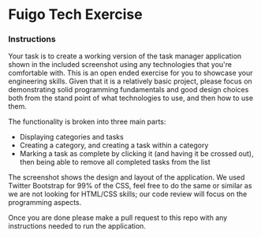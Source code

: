 Fuigo Tech Exercise
===================

### Instructions

Your task is to create a working version of the task manager application shown in the included screenshot using any technologies that you're comfortable with. This is an open ended exercise for you to showcase your engineering skills. Given that it is a relatively basic project, please focus on demonstrating solid programming fundamentals and good design choices both from the stand point of what technologies to use, and then how to use them.

The functionality is broken into three main parts:

- Displaying categories and tasks
- Creating a category, and creating a task within a category
- Marking a task as complete by clicking it (and having it be crossed out), then being able to remove all completed tasks from the list

The screenshot shows the design and layout of the application. We used Twitter Bootstrap for 99% of the CSS, feel free to do the same or similar as we are not looking for HTML/CSS skills; our code review will focus on the programming aspects.

Once you are done please make a pull request to this repo with any instructions needed to run the application.
